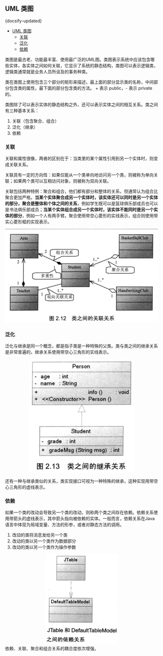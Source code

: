 ## UML 类图
{docsify-updated}

- [UML 类图](#uml-类图)
	- [关联](#关联)
	- [泛化](#泛化)
	- [依赖](#依赖)


类图是最古老、功能最丰富、使用最广泛的UML图。类图表示系统中应该包含哪些实体，各实体之间如何关联，它显示了系统的静态结构，类图可以表示逻辑类，逻辑类通常就是业务人员所谈及的事务种类。

类在类图上使用包含三个部分的矩形来描述，最上面的部分显示类的名称，中间部分包含类的属性，最下面的部分包含类的方法。 + 表示 public，- 表示 private 的。

类图除了可以表示实体的静态结构之外，还可以表示实体之间的相互关系。类之间有三种基本关系：
1. 关联（包含聚合、组合）
2. 泛化（继承）
3. 依赖

### 关联
关联和属性很像，两者的区别在于：当类里的某个属性引用到另一个实体时，则变成关联关系。

关联具有一定的方向性：如果仅能从一个类单向地访问另一个类，则被称为单向关联；如果两个类可以互相访问对象，则被称为双向关联。

关联包括两种特例：聚合和组合，他们都有部分和整体的关系，但通常认为组合比聚合更加严格。**当某个实体聚合成另一个实体时，该实体还可以同时是另一个实体的部分，聚合是整体和个体之间的关系**，例如学生既可以是篮球俱乐部成员也可以是书法俱乐部成员；**当某个实体组合成另一个实体时，该实体不能同时是另一个实体的部分**，例如一个人有两手臂。聚合使用带空心菱形的实线表示，组合则使用带实心菱形框的实现表示。
<center><img src="pics/uml-associate.png" alt=""></center>

### 泛化
泛化与继承是同一个概念，都是指子类是一种特殊的父类。类与类之间的继承关系是非常普遍的，继承关系使用带空心三角形的实线表示。
<center><img src="pics/uml-extends.png" alt=""></center>

还有一种与继承类似的关系，类实现接口可视为一种特殊的继承，这种实现用带空心三角形的虚线表示。

### 依赖
如果一个类的改动会导致另一个类的改动，则称两个类之间存在依赖。依赖关系使用带箭头的虚线表示，其中箭头指向被依赖的实体。一般而言，依赖关系在Java语言中体现为局域变量、方法的形参，或者对静态方法的调用。
1. 改动的类将消息发给另一个类
2. 改动的类以另一个类作为数据部分
3. 改动的类以另一个类作为操作参数

<center><img src="pics/uml-depend.png" alt=""></center>
依赖、关联、聚合和组合关系的耦合度依次增强。

